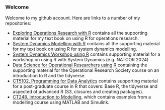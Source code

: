 ### Welcome

Welcome to my github account. Here are links to a number of my repositories:

* [Exploring Operations Research with R](https://github.com/JimDuggan/explore_or) contains all the supporting material for my text book on using R for operations research.
* [System Dynamics Modelling with R](https://github.com/JimDuggan/SDMR) contains all the supporting material for my text book on using R for system dynamics modelling.
* [System Dynamics Workshop using R](https://github.com/JimDuggan/SDWorkshop) contains supporting material for a workshop on using R with System Dynamics (e.g. NATCOR 2024)
* [Data Science for Operational Researchers using R](https://github.com/JimDuggan/tidyverse) containing the supporting material for the Operational Research Society course on an introduction to R and the tidyverse.
* [CT5102, Programming for Data Analytics](https://github.com/JimDuggan/CT5102) contains supporting material for a post-graduate course in R that covers: Base R, the tidyverse and aspected of advanced R (S3, closures and creating packages).
* [CT248, Introduction to Modelling](https://github.com/JimDuggan/CT248), which contains examples from a modelling course using MATLAB and Simulink.

<!--
**JimDuggan/JimDuggan** is a ✨ _special_ ✨ repository because its `README.md` (this file) appears on your GitHub profile.

Here are some ideas to get you started:

- 🔭 I’m currently working on ...
- 🌱 I’m currently learning ...
- 👯 I’m looking to collaborate on ...
- 🤔 I’m looking for help with ...
- 💬 Ask me about ...
- 📫 How to reach me: ...
- 😄 Pronouns: ...
- ⚡ Fun fact: ...
-->
